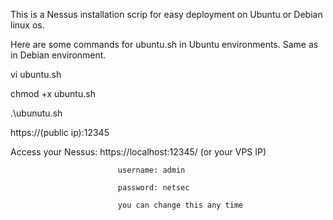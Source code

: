 This is a Nessus installation scrip for easy deployment on Ubuntu or Debian linux os. 

Here are some commands for ubuntu.sh in Ubuntu environments. Same as in Debian environment. 

vi ubuntu.sh

chmod +x ubuntu.sh

.\ubunutu.sh

https://(public ip):12345

Access your Nessus:  https://localhost:12345/ (or your VPS IP)

                            username: admin
                            
                            password: netsec
                            
                            you can change this any time
